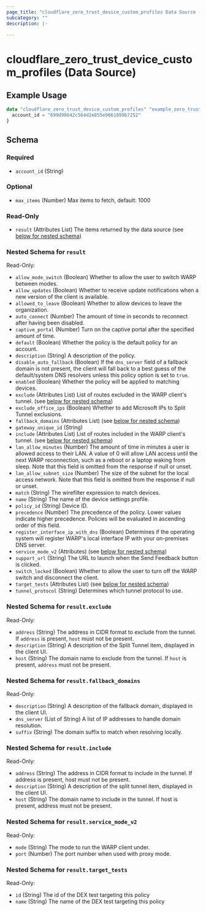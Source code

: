 ```yaml
---
page_title: "cloudflare_zero_trust_device_custom_profiles Data Source - Cloudflare"
subcategory: ""
description: |-
  
---
```


# cloudflare_zero_trust_device_custom_profiles (Data Source)



## Example Usage

```terraform
data "cloudflare_zero_trust_device_custom_profiles" "example_zero_trust_device_custom_profiles" {
  account_id = "699d98642c564d2e855e9661899b7252"
}
```

<!-- schema generated by tfplugindocs -->
## Schema

### Required

- `account_id` (String)

### Optional

- `max_items` (Number) Max items to fetch, default: 1000

### Read-Only

- `result` (Attributes List) The items returned by the data source (see [below for nested schema](#nestedatt--result))

<a id="nestedatt--result"></a>
### Nested Schema for `result`

Read-Only:

- `allow_mode_switch` (Boolean) Whether to allow the user to switch WARP between modes.
- `allow_updates` (Boolean) Whether to receive update notifications when a new version of the client is available.
- `allowed_to_leave` (Boolean) Whether to allow devices to leave the organization.
- `auto_connect` (Number) The amount of time in seconds to reconnect after having been disabled.
- `captive_portal` (Number) Turn on the captive portal after the specified amount of time.
- `default` (Boolean) Whether the policy is the default policy for an account.
- `description` (String) A description of the policy.
- `disable_auto_fallback` (Boolean) If the `dns_server` field of a fallback domain is not present, the client will fall back to a best guess of the default/system DNS resolvers unless this policy option is set to `true`.
- `enabled` (Boolean) Whether the policy will be applied to matching devices.
- `exclude` (Attributes List) List of routes excluded in the WARP client's tunnel. (see [below for nested schema](#nestedatt--result--exclude))
- `exclude_office_ips` (Boolean) Whether to add Microsoft IPs to Split Tunnel exclusions.
- `fallback_domains` (Attributes List) (see [below for nested schema](#nestedatt--result--fallback_domains))
- `gateway_unique_id` (String)
- `include` (Attributes List) List of routes included in the WARP client's tunnel. (see [below for nested schema](#nestedatt--result--include))
- `lan_allow_minutes` (Number) The amount of time in minutes a user is allowed access to their LAN. A value of 0 will allow LAN access until the next WARP reconnection, such as a reboot or a laptop waking from sleep. Note that this field is omitted from the response if null or unset.
- `lan_allow_subnet_size` (Number) The size of the subnet for the local access network. Note that this field is omitted from the response if null or unset.
- `match` (String) The wirefilter expression to match devices.
- `name` (String) The name of the device settings profile.
- `policy_id` (String) Device ID.
- `precedence` (Number) The precedence of the policy. Lower values indicate higher precedence. Policies will be evaluated in ascending order of this field.
- `register_interface_ip_with_dns` (Boolean) Determines if the operating system will register WARP's local interface IP with your on-premises DNS server.
- `service_mode_v2` (Attributes) (see [below for nested schema](#nestedatt--result--service_mode_v2))
- `support_url` (String) The URL to launch when the Send Feedback button is clicked.
- `switch_locked` (Boolean) Whether to allow the user to turn off the WARP switch and disconnect the client.
- `target_tests` (Attributes List) (see [below for nested schema](#nestedatt--result--target_tests))
- `tunnel_protocol` (String) Determines which tunnel protocol to use.

<a id="nestedatt--result--exclude"></a>
### Nested Schema for `result.exclude`

Read-Only:

- `address` (String) The address in CIDR format to exclude from the tunnel. If `address` is present, `host` must not be present.
- `description` (String) A description of the Split Tunnel item, displayed in the client UI.
- `host` (String) The domain name to exclude from the tunnel. If `host` is present, `address` must not be present.


<a id="nestedatt--result--fallback_domains"></a>
### Nested Schema for `result.fallback_domains`

Read-Only:

- `description` (String) A description of the fallback domain, displayed in the client UI.
- `dns_server` (List of String) A list of IP addresses to handle domain resolution.
- `suffix` (String) The domain suffix to match when resolving locally.


<a id="nestedatt--result--include"></a>
### Nested Schema for `result.include`

Read-Only:

- `address` (String) The address in CIDR format to include in the tunnel. If address is present, host must not be present.
- `description` (String) A description of the split tunnel item, displayed in the client UI.
- `host` (String) The domain name to include in the tunnel. If host is present, address must not be present.


<a id="nestedatt--result--service_mode_v2"></a>
### Nested Schema for `result.service_mode_v2`

Read-Only:

- `mode` (String) The mode to run the WARP client under.
- `port` (Number) The port number when used with proxy mode.


<a id="nestedatt--result--target_tests"></a>
### Nested Schema for `result.target_tests`

Read-Only:

- `id` (String) The id of the DEX test targeting this policy
- `name` (String) The name of the DEX test targeting this policy


